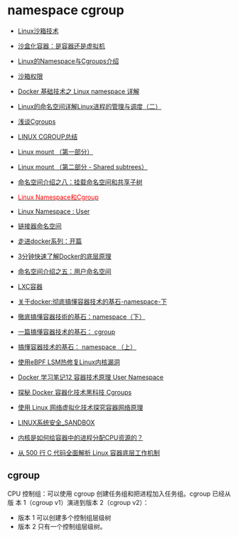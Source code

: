 # namespace cgroup

- [Linux沙箱技术](https://hyperj.net/2016/2016-11-23-linux-sandbox/)
- [沙盒化容器：是容器还是虚拟机](https://atbug.com/sandboxed-container/)
- [Linux的Namespace与Cgroups介绍](https://www.cnblogs.com/wjoyxt/p/9935098.html)
- [沙箱权限](https://docs.flatpak.org/zh_CN/latest/sandbox-permissions.html)
- [Docker 基础技术之 Linux namespace 详解](https://www.cnblogs.com/bakari/p/8560437.html)
- [Linux的命名空间详解Linux进程的管理与调度（二）](https://blog.csdn.net/gatieme/article/details/51383322)
- [浅谈Cgroups](https://www.toutiao.com/i6694554806003958284/)
- [LINUX CGROUP总结](https://www.cnblogs.com/menkeyi/p/10941843.html)
- [Linux mount （第一部分）](https://segmentfault.com/a/1190000006878392)
- [Linux mount （第二部分 - Shared subtrees）](https://segmentfault.com/a/1190000006899213)
- [命名空间介绍之八：挂载命名空间和共享子树](https://cloud.tencent.com/developer/article/1531989)
- [<font color=Red>Linux Namespace和Cgroup</font>](https://segmentfault.com/a/1190000009732550)
- [Linux Namespace : User](https://www.cnblogs.com/sparkdev/p/9462838.html)
- [链接器命名空间](https://source.android.com/devices/architecture/vndk/linker-namespace?hl=zh_cn)
- [走进docker系列：开篇](https://segmentfault.com/a/1190000009309276)
- [3分钟快速了解Docker的底层原理](https://www.toutiao.com/article/7106794699364745768)
- [命名空间介绍之五：用户命名空间](https://cloud.tencent.com/developer/article/1531673)
- [LXC容器](https://www.cnblogs.com/chendeqiang/p/14318770.html)
- [关于docker:彻底搞懂容器技术的基石-namespace-下](https://lequ7.com/guan-yu-docker-che-di-gao-dong-rong-qi-ji-shu-de-ji-shi-namespace-xia.html)
- [徹底搞懂容器技術的基石：namespace（下）](https://copyfuture.com/blogs-details/202112141432392239)
- [一篇搞懂容器技术的基石： cgroup](https://zhuanlan.zhihu.com/p/434731896)
- [搞懂容器技术的基石： namespace （上）](https://zhuanlan.zhihu.com/p/443605569)
- [使用eBPF LSM热修复Linux内核漏洞](https://mp.weixin.qq.com/s/CDEr3aM1MyxR_g5u_X0rGQ)
- [Docker 学习笔记12 容器技术原理 User Namespace](https://blog.csdn.net/xundh/article/details/106780266)

- [探秘 Docker 容器化技术黑科技 Cgroups](https://mp.weixin.qq.com/s/zVmwzZ5WC4cbp19CrAtFdA)

- [使用 Linux 网络虚拟化技术探究容器网络原理](https://mp.weixin.qq.com/s/9p8-qeIMvAPBwZBh4YEhTg)

- [LINUX系统安全_SANDBOX](https://codeantenna.com/a/JHdL7Auz5n)
- [内核是如何给容器中的进程分配CPU资源的？](https://mp.weixin.qq.com/s/Fw4gE2d0hnRJX5iQfkStQA)
- [从 500 行 C 代码全面解析 Linux 容器底层工作机制](https://mp.weixin.qq.com/s/BnYtkQO03MR8KnxRX7lWLg)

## cgroup

CPU 控制组：可以使用 cgroup 创建任务组和把进程加入任务组。cgroup 已经从版
本 1（cgroup v1）演进到版本 2（cgroup v2）：

- 版本 1 可以创建多个控制组层级树
- 版本 2 只有一个控制组层级树。
